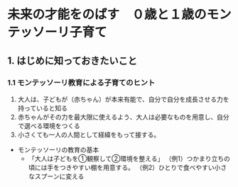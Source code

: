 # 未来の才能をのばす　０歳と１歳のモンテッソーリ子育て
## 1. はじめに知っておきたいこと
### 1.1 モンテッソーリ教育による子育てのヒント
  1. 大人は、子どもが（赤ちゃん）が本来有能で、自分で自分を成長させる力を持っていると知る
  2. 赤ちゃんがその力を最大限に使えるよう、大人は必要なものを用意し、自分で選べる環境をつくる
  3. 小さくても一人の人間として経緯をもって接する。
  
- モンテッソーリの教育の基本
  - 「大人は子どもを①観察して②環境を整える」
  （例1）つかまり立ちの頃には手をつきやすい棚を用意する。
  （例2）ひとりで食べやすい小さなスプーンに変える
